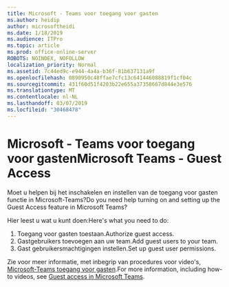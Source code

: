 ```yaml
---
title: Microsoft - Teams voor toegang voor gasten
ms.author: heidip
author: microsoftheidi
ms.date: 1/18/2019
ms.audience: ITPro
ms.topic: article
ms.prod: office-online-server
ROBOTS: NOINDEX, NOFOLLOW
localization_priority: Normal
ms.assetid: 7c44ed9c-e944-4a4a-b36f-81b637131a9f
ms.openlocfilehash: 0890950c48ffae7cfc13c641446088819f1cf04c
ms.sourcegitcommit: 431f60d51f4203b22e655a37358667d844e3e576
ms.translationtype: MT
ms.contentlocale: nl-NL
ms.lasthandoff: 03/07/2019
ms.locfileid: "30468478"
---
```

# <a name="microsoft-teams---guest-access"></a><span data-ttu-id="85805-102">Microsoft - Teams voor toegang voor gasten</span><span class="sxs-lookup"><span data-stu-id="85805-102">Microsoft Teams - Guest Access</span></span>

<span data-ttu-id="85805-103">Moet u helpen bij het inschakelen en instellen van de toegang voor gasten functie in Microsoft-Teams?</span><span class="sxs-lookup"><span data-stu-id="85805-103">Do you need help turning on and setting up the Guest Access feature in Microsoft Teams?</span></span>

<span data-ttu-id="85805-104">Hier leest u wat u kunt doen:</span><span class="sxs-lookup"><span data-stu-id="85805-104">Here's what you need to do:</span></span>

1. <span data-ttu-id="85805-105">Toegang voor gasten toestaan.</span><span class="sxs-lookup"><span data-stu-id="85805-105">Authorize guest access.</span></span>
1. <span data-ttu-id="85805-106">Gastgebruikers toevoegen aan uw team.</span><span class="sxs-lookup"><span data-stu-id="85805-106">Add guest users to your team.</span></span>
1. <span data-ttu-id="85805-107">Gast gebruikersmachtigingen instellen.</span><span class="sxs-lookup"><span data-stu-id="85805-107">Set up guest user permissions.</span></span>

<span data-ttu-id="85805-108">Zie voor meer informatie, met inbegrip van procedures voor video's, [Microsoft-Teams toegang voor gasten](https://docs.microsoft.com/en-us/microsoftteams/guest-access).</span><span class="sxs-lookup"><span data-stu-id="85805-108">For more information, including how-to videos, see [Guest access in Microsoft Teams](https://docs.microsoft.com/en-us/microsoftteams/guest-access).</span></span>

